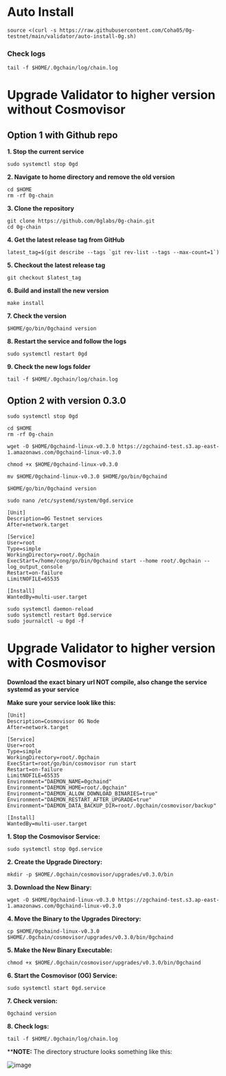 # Auto Install 
```
source <(curl -s https://raw.githubusercontent.com/Coha05/0g-testnet/main/validator/auto-install-0g.sh)
```
### Check logs
```
tail -f $HOME/.0gchain/log/chain.log
```

# Upgrade Validator to higher version without Cosmovisor

## Option 1 with Github repo

**1. Stop the current service**
```
sudo systemctl stop 0gd
```
**2. Navigate to home directory and remove the old version**
```
cd $HOME
rm -rf 0g-chain
```
**3. Clone the repository**
```
git clone https://github.com/0glabs/0g-chain.git
cd 0g-chain
```
**4. Get the latest release tag from GitHub**
```
latest_tag=$(git describe --tags `git rev-list --tags --max-count=1`)
```
**5. Checkout the latest release tag**
```
git checkout $latest_tag
```
**6. Build and install the new version**
```
make install
```
**7. Check the version**
```
$HOME/go/bin/0gchaind version
```
**8. Restart the service and follow the logs**
```
sudo systemctl restart 0gd
```
**9. Check the new logs folder**
```
tail -f $HOME/.0gchain/log/chain.log
```
## Option 2 with version 0.3.0

```
sudo systemctl stop 0gd
```
```
cd $HOME
rm -rf 0g-chain
```
```
wget -O $HOME/0gchaind-linux-v0.3.0 https://zgchaind-test.s3.ap-east-1.amazonaws.com/0gchaind-linux-v0.3.0
```
```
chmod +x $HOME/0gchaind-linux-v0.3.0
```
```
mv $HOME/0gchaind-linux-v0.3.0 $HOME/go/bin/0gchaind
```
```
$HOME/go/bin/0gchaind version
```
```
sudo nano /etc/systemd/system/0gd.service
```
```
[Unit]
Description=0G Testnet services
After=network.target

[Service]
User=root
Type=simple
WorkingDirectory=root/.0gchain
ExecStart=/home/cong/go/bin/0gchaind start --home root/.0gchain --log_output_console
Restart=on-failure
LimitNOFILE=65535

[Install]
WantedBy=multi-user.target
```
```
sudo systemctl daemon-reload
sudo systemctl restart 0gd.service
sudo journalctl -u 0gd -f
```
# Upgrade Validator to higher version with Cosmovisor 
**Download the exact binary url NOT compile, also change the service systemd as your service**

**Make sure your service look like this:**
```
[Unit]
Description=Cosmovisor 0G Node
After=network.target

[Service]
User=root
Type=simple
WorkingDirectory=root/.0gchain
ExecStart=root/go/bin/cosmovisor run start
Restart=on-failure
LimitNOFILE=65535
Environment="DAEMON_NAME=0gchaind"
Environment="DAEMON_HOME=root/.0gchain"
Environment="DAEMON_ALLOW_DOWNLOAD_BINARIES=true"
Environment="DAEMON_RESTART_AFTER_UPGRADE=true"
Environment="DAEMON_DATA_BACKUP_DIR=root/.0gchain/cosmovisor/backup"

[Install]
WantedBy=multi-user.target

```

**1. Stop the Cosmovisor Service:**
```
sudo systemctl stop 0gd.service
```
**2. Create the Upgrade Directory:**
```
mkdir -p $HOME/.0gchain/cosmovisor/upgrades/v0.3.0/bin
```
**3. Download the New Binary:**
```
wget -O $HOME/0gchaind-linux-v0.3.0 https://zgchaind-test.s3.ap-east-1.amazonaws.com/0gchaind-linux-v0.3.0
```
**4. Move the Binary to the Upgrades Directory:**
```
cp $HOME/0gchaind-linux-v0.3.0 $HOME/.0gchain/cosmovisor/upgrades/v0.3.0/bin/0gchaind
```
**5. Make the New Binary Executable:**
```
chmod +x $HOME/.0gchain/cosmovisor/upgrades/v0.3.0/bin/0gchaind
```
**6. Start the Cosmovisor (OG) Service:**
```
sudo systemctl start 0gd.service
```
**7. Check version:**
```
0gchaind version
```
**8. Check logs:**
```
tail -f $HOME/.0gchain/log/chain.log
```

****NOTE:**
The directory structure looks something like this:

![image](https://github.com/user-attachments/assets/afb1984b-f241-4b16-a4da-97227730c7e5)
